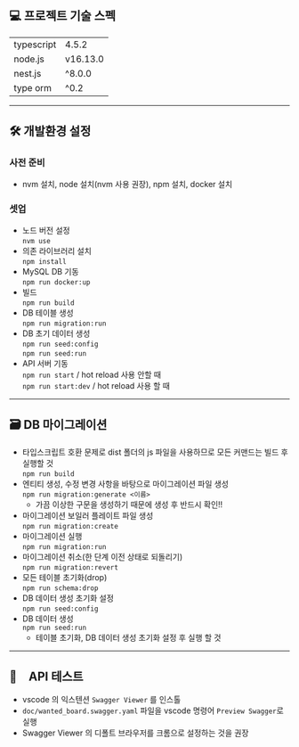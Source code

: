 ## 💻 프로젝트 기술 스펙
|  |  |
|-|-|
| typescript | 4.5.2 |
| node.js | v16.13.0 |
| nest.js | ^8.0.0 |
| type orm | ^0.2 |

---

## 🛠 개발환경 설정
### 사전 준비
 - nvm 설치, node 설치(nvm 사용 권장), npm 설치, docker 설치
### 셋업
- 노드 버전 설정  
  `nvm use`
- 의존 라이브러리 설치  
  `npm install`
- MySQL DB 기동  
  `npm run docker:up`
- 빌드  
  `npm run build`
- DB 테이블 생성  
 `npm run migration:run`
- DB 초기 데이터 생성  
 `npm run seed:config`  
 `npm run seed:run`
- API 서버 기동  
 `npm run start`  / hot reload 사용 안할 때    
 `npm run start:dev`  / hot reload 사용 할 때   

 ---

## 🗃 DB 마이그레이션
- 타입스크립트 호환 문제로 dist 폴더의 js 파일을 사용하므로 모든 커맨드는 빌드 후 실행할 것    
`npm run build`
- 엔티티 생성, 수정 변경 사항을 바탕으로 마이그레이션 파일 생성  
`npm run migration:generate <이름>`  
   - 가끔 이상한 구문을 생성하기 때문에 생성 후 반드시 확인!!
- 마이그레이션 보일러 플레이트 파일 생성  
`npm run migration:create`
- 마이그레이션 실행  
`npm run migration:run`
- 마이그레이션 취소(한 단계 이전 상태로 되돌리기)  
`npm run migration:revert`
- 모든 테이블 초기화(drop)  
`npm run schema:drop`
- DB 데이터 생성 초기화 설정  
`npm run seed:config`
- DB 데이터 생성  
`npm run seed:run`  
  - 테이블 초기화, DB 데이터 생성 초기화 설정 후 실행 할 것

---

## 🔎　API 테스트
- vscode 의 익스텐션 `Swagger Viewer` 를 인스톨
- `doc/wanted_board.swagger.yaml` 파일을 vscode 명령어 `Preview Swagger`로 실행
- Swagger Viewer 의 디폴트 브라우저를 크롬으로 설정하는 것을 권장

 